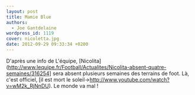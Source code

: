 ```yaml
---
layout: post
title: Mamie Blue
authors:
  - Joe Gantdelaine
wordpress_id: 1119
cover: nicoletta.jpg
date: 2012-09-29 09:33:34 +0200
---
```


D'après une info de L'équipe,
[Nicolita](http://www.lequipe.fr/Football/Actualites/Nicolita-absent-quatre-semaines/316254]
sera absent plusieurs semaines des terrains de foot. Là, c'est officiel, [il est
mort le soleil->http://www.youtube.com/watch?v=wM2k_RjNnDU). Le monde va mal !
